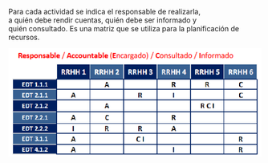 Para cada actividad se indica el responsable de realizarla,  
a quién debe rendir cuentas, quién debe ser informado y  
quién consultado.
Es una matriz que se utiliza para la planificación de recursos.

![](../../../Assets/Images/Pasted%20image%2020240905141911.png)

